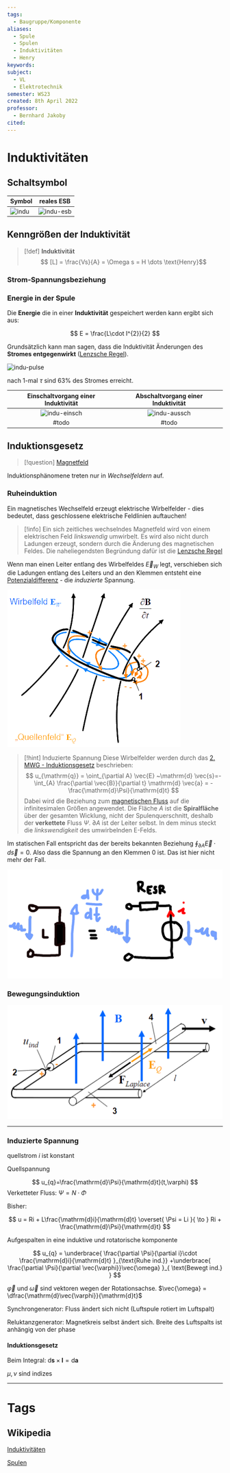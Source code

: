 ```yaml
---
tags:
  - Baugruppe/Komponente
aliases:
  - Spule
  - Spulen
  - Induktivitäten
  - Henry
keywords: 
subject:
  - VL
  - Elektrotechnik
semester: WS23
created: 8th April 2022
professor:
  - Bernhard Jakoby
cited:
---
```

 

# Induktivitäten

## Schaltsymbol

| Symbol                   | reales ESB                       |
| ------------------------ | -------------------------------- |
| ![indu](assets/indu.png) | ![indu-esb](assets/indu-esb.png) |

## Kenngrößen der Induktivität

> [!def] **Induktivität**
> $$ [L] = \frac{Vs}{A} = \Omega s = H \dots \text{Henry}$$

### Strom-Spannungsbeziehung

### Energie in der Spule

Die **Energie** die in einer **Induktivität** gespeichert werden kann ergibt sich aus:

$$ E = \frac{L\cdot I^{2}}{2}  $$

Grundsätzlich kann man sagen, dass die Induktivität Änderungen des **Stromes entgegenwirkt** ([Lenzsche Regel](../Physik/Lenzsche%20Regel.md)).


![indu-pulse](assets/indu-pulse.png)

nach 1-mal $\tau$ sind $63\%$ des Stromes erreicht.

| Einschaltvorgang einer Induktivität    | Abschaltvorgang einer Induktivität     |
| :--------------------------------------: | :--------------------------------------: |
| ![indu-einsch](assets/indu-einsch.png) | ![indu-aussch](assets/indu-aussch.png) |
| #todo                                  | #todo                                  |

## Induktionsgesetz

> [!question] [Magnetfeld](Magnetisches%20Feld.md)

Induktionsphänomene treten nur in *Wechselfeldern* auf.

### Ruheinduktion

Ein magnetisches Wechselfeld erzeugt elektrische Wirbelfelder - dies bedeutet, dass geschlossene elektrische Feldlinien auftauchen!

> [!info] Ein sich zeitliches wechselndes Magnetfeld wird von einem elektrischen Feld *linkswendig* umwirbelt.
> Es wird also nicht durch Ladungen erzeugt, sondern durch die Änderung des magnetischen Feldes. Die naheliegendsten Begründung dafür ist die [Lenzsche Regel](../Physik/Lenzsche%20Regel.md)

Wenn man einen Leiter entlang des Wirbelfeldes $\vec{E}_{W}$ legt, verschieben sich die Ladungen entlang des Leiters und an den Klemmen entsteht eine [Potenzialdifferenz](elektrische%20Spannung.md) - die *induzierte* Spannung.

![invert_dark](assets/Wechselfelder.png)



> [!hint] Induzierte Spannung
> Diese Wirbelfelder werden durch das [2. MWG - Induktionsgesetz](Maxwell.md#2.%20MWG%20-%20Induktionsgesetz) beschrieben:
> $$
> u_{\mathrm{q}} = \oint_{\partial A} \vec{E} ~\mathrm{d} \vec{s}=-\int_{A} \frac{\partial \vec{B}}{\partial t} \mathrm{d} \vec{a} = -\frac{\mathrm{d}\Psi}{\mathrm{d}t}
> $$
> Dabei wird die Beziehung zum [magnetischen Fluss](Magnetischer%20Fluss.md) auf die infinitesimalen Größen angewendet. Die Fläche $A$ ist die **Spiralfläche** über der gesamten Wicklung, nicht der Spulenquerschnitt, deshalb der **verkettete** Fluss $\Psi$. $\partial A$ ist der Leiter selbst. In dem minus steckt die *linkswendigkeit* des umwirbelnden E-Felds.


Im statischen Fall entspricht das der bereits bekannten Beziehung $\oint_{\partial A} \vec{E}\cdot d\vec{s} = 0$. Also dass die Spannung an den Klemmen $0$ ist. Das ist hier nicht mehr der Fall.

![invert_dark](../Physik/assets/INdu.png)

### Bewegungsinduktion

![invert_dark](assets/BewegterLeiter.png)

---

### Induzierte Spannung

quellstrom $i$ ist konstant

Quellspannung

$$ u_{q}=\frac{\mathrm{d}\Psi}{\mathrm{d}t}(t,\varphi) $$
Verketteter Fluss: $\Psi = N \cdot\Phi$

Bisher:

$$
u = Ri + L\frac{\mathrm{d}i}{\mathrm{d}t} \overset{ \Psi = Li }{ \to } Ri + \frac{\mathrm{d}\Psi}{\mathrm{d}t} 
$$

Aufgespalten in eine induktive und rotatorische komponente

$$
u_{q} = \underbrace{ \frac{\partial \Psi}{\partial i}\cdot \frac{\mathrm{d}i}{\mathrm{d}t} }_{\text{Ruhe ind.}} +\underbrace{ \frac{\partial \Psi}{\partial \vec{\varphi}}\vec{\omega} }_{ \text{Bewegt ind.} }
$$

$\vec{\varphi}$ und $\vec{\omega}$ sind vektoren wegen der Rotationsachse. $\vec{\omega} = \dfrac{\mathrm{d}\vec{\varphi}}{\mathrm{d}t}$

Synchrongenerator: Fluss ändert sich nicht (Luftspule rotiert im Luftspalt)

Reluktanzgenerator: Magnetkreis selbst ändert sich. Breite des Luftspalts ist anhängig von der phase

#### Induktionsgesetz

Beim Integral: $\mathrm{d}\mathbf{s}\times \mathbf{l} = \mathrm{d}\mathbf{a}$

$\mu,\nu$ sind indizes

---

# Tags

## Wikipedia

[Induktivitäten](<https://de.wikipedia.org/wiki/Induktivit%C3%A4t_(Bauelement)>)

[Spulen](<https://de.wikipedia.org/wiki/Spule_(Elektrotechnik)>)